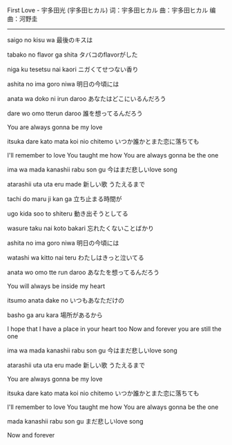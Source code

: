 First Love - 宇多田光 (宇多田ヒカル)
词：宇多田ヒカル
曲：宇多田ヒカル
编曲：河野圭

---

saigo no kisu wa
最後のキスは

tabako no flavor ga shita
タバコのflavorがした

niga ku tesetsu nai kaori
ニガくてせつない香り

ashita no ima goro niwa
明日の今頃には

anata wa doko ni irun daroo
あなたはどこにいるんだろう

dare wo omo tterun daroo
誰を想ってるんだろう

You are always gonna be my love

itsuka dare kato mata koi nio chitemo
いつか誰かとまた恋に落ちても


I'll remember to love
You taught me how
You are always gonna be the one

ima wa mada kanashii rabu son gu
今はまだ悲しいlove song

atarashii uta uta eru made
新しい歌 うたえるまで

tachi do maru ji kan ga
立ち止まる時間が

ugo kida soo to shiteru
動き出そうとしてる

wasure taku nai koto bakari
忘れたくないことばかり

ashita no ima goro niwa
明日の今頃には

watashi wa kitto nai teru
わたしはきっと泣いてる

anata wo omo tte run daroo
あなたを想ってるんだろう

You will always be inside my heart

itsumo anata dake no
いつもあなただけの

basho ga aru kara
場所があるから

I hope that I have a place in your heart too
Now and forever you are still the one

ima wa mada kanashii rabu son gu
今はまだ悲しいlove song

atarashii uta uta eru made
新しい歌 うたえるまで

You are always gonna be my love

itsuka dare kato mata koi nio chitemo
いつか誰かとまた恋に落ちても

I'll remember to love
You taught me how
You are always gonna be the one

mada kanashii rabu son gu
まだ悲しいlove song

Now and forever
